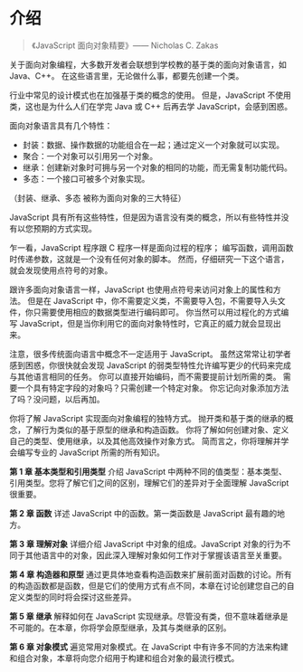 # 介绍

>《JavaScript 面向对象精要》—— Nicholas C. Zakas

关于面向对象编程，大多数开发者会联想到学校教的基于类的面向对象语言，如 Java、C++。
在这些语言里，无论做什么事，都要先创建一个类。

行业中常见的设计模式也在加强基于类的概念的使用。
但是，JavaScript 不使用类，这也是为什么人们在学完 Java 或 C++ 后再去学 JavaScript，会感到困惑。

面向对象语言具有几个特性：

* 封装：数据、操作数据的功能组合在一起；通过定义一个对象就可以实现。
* 聚合：一个对象可以引用另一个对象。
* 继承：创建新对象时可拥与另一个对象的相同的功能，而无需复制功能代码。
* 多态：一个接口可被多个对象实现。

（封装、继承、多态 被称为面向对象的三大特征）

JavaScript 具有所有这些特性，但是因为语言没有类的概念，所以有些特性并没有以您预期的方式实现。

乍一看，JavaScript 程序跟 C 程序一样是面向过程的程序；
编写函数，调用函数时传递参数，这就是一个没有任何对象的脚本。
然而，仔细研究一下这个语言，就会发现使用点符号的对象。

跟许多面向对象语言一样，JavaScript 也使用点符号来访问对象上的属性和方法。
但是在 JavaScript 中，你不需要定义类，不需要导入包，不需要导入头文件，你只需要使用相应的数据类型进行编码即可。
你当然可以用过程化的方式编写 JavaScript，但是当你利用它的面向对象特性时，它真正的威力就会显现出来。

注意，很多传统面向语言中概念不一定适用于 JavaScript。
虽然这常常让初学者感到困惑，你很快就会发现 JavaScript 的弱类型特性允许编写更少的代码来完成与其他语言相同的任务。
你可以直接开始编码，而不需要提前计划所需的类。
需要一个具有特定字段的对象吗？只需创建一个特定对象。
你忘记向对象添加方法了吗？没问题，以后再加。

你将了解 JavaScript 实现面向对象编程的独特方式。
抛开类和基于类的继承的概念，了解行为类似的基于原型的继承和构造函数。
你将了解如何创建对象、定义自己的类型、使用继承，以及其他高效操作对象方式。
简而言之，你将理解并学会编写专业的 JavaScript 所需的所有知识。

**第 1 章 基本类型和引用类型** 介绍 JavaScript 中两种不同的值类型：基本类型、引用类型。您将了解它们之间的区别，理解它们的差异对于全面理解  JavaScript 很重要。

**第 2 章 函数** 详述 JavaScript 中的函数。第一类函数是 JavaScript 最有趣的地方。

**第 3 章 理解对象** 详细介绍 JavaScript 中对象的组成。JavaScript 对象的行为不同于其他语言中的对象，因此深入理解对象如何工作对于掌握该语言至关重要。

**第 4 章 构造器和原型** 通过更具体地查看构造函数来扩展前面对函数的讨论。所有的构造函数都是函数，但是它们的使用方式有点不同，本章在讨论创建您自己的自定义类型的同时将会探讨这些差异。

**第 5 章 继承** 解释如何在 JavaScript 实现继承。尽管没有类，但不意味着继承是不可能的。在本章，你将学会原型继承，及其与类继承的区别。

**第 6 章 对象模式** 遍览常用对象模式。在 JavaScript 中有许多不同的方法来构建和组合对象，本章将向您介绍用于构建和组合对象的最流行模式。
